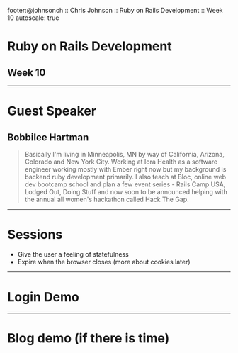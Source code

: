 footer:@johnsonch :: Chris Johnson :: Ruby on Rails Development :: Week 10
autoscale: true

# Ruby on Rails Development
## Week 10

---
# Guest Speaker
## Bobbilee Hartman

> Basically I'm living in Minneapolis, MN by way of California, Arizona, Colorado and New York City. Working at Iora Health as a software engineer working mostly with Ember right now but my background is backend ruby development primarily. I also teach at Bloc, online web dev bootcamp school and plan a few event series - Rails Camp USA, Lodged Out, Doing Stuff and now soon to be announced helping with the annual all women's hackathon called Hack The Gap.

---
# Sessions

* Give the user a feeling of statefulness
* Expire when the browser closes (more about cookies later)

---
# Login Demo

---
# Blog demo (if there is time)
